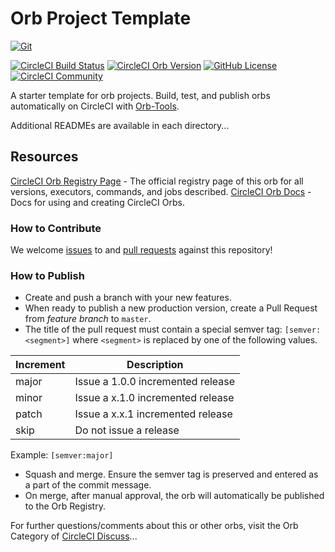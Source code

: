 # Orb Project Template

[![Git](https://app.soluble.cloud/api/v1/public/badges/a9a82c0a-fe91-4943-9e7e-a600d75def9e.svg?orgId=271534534505)](https://app.soluble.cloud/repos/details/github.com/lingom-ksr/securin-orb?orgId=271534534505)  

[![CircleCI Build Status](https://circleci.com/gh/Lingom-KSR/securin-orb.svg?style=shield "CircleCI Build Status")](https://circleci.com/gh/Lingom-KSR/securin-orb) [![CircleCI Orb Version](https://badges.circleci.com/orbs/securin/C:\Users\Lingom\Documents\Projects\securin-orb.svg)](https://circleci.com/orbs/registry/orb/securin/C:\Users\Lingom\Documents\Projects\securin-orb) [![GitHub License](https://img.shields.io/badge/license-MIT-lightgrey.svg)](https://raw.githubusercontent.com/Lingom-KSR/securin-orb/master/LICENSE) [![CircleCI Community](https://img.shields.io/badge/community-CircleCI%20Discuss-343434.svg)](https://discuss.circleci.com/c/ecosystem/orbs)



A starter template for orb projects. Build, test, and publish orbs automatically on CircleCI with [Orb-Tools](https://circleci.com/orbs/registry/orb/circleci/orb-tools).

Additional READMEs are available in each directory...



## Resources

[CircleCI Orb Registry Page](https://circleci.com/orbs/registry/orb/securin/securin-orb) - The official registry page of this orb for all versions, executors, commands, and jobs described.
[CircleCI Orb Docs](https://circleci.com/docs/2.0/orb-intro/#section=configuration) - Docs for using and creating CircleCI Orbs.

### How to Contribute

We welcome [issues](https://github.com/Lingom-KSR/securin-orb/issues) to and [pull requests](https://github.com/Lingom-KSR/securin-orb/pulls) against this repository!

### How to Publish
* Create and push a branch with your new features.
* When ready to publish a new production version, create a Pull Request from _feature branch_ to `master`.
* The title of the pull request must contain a special semver tag: `[semver:<segment>]` where `<segment>` is replaced by one of the following values.

| Increment | Description|
| ----------| -----------|
| major     | Issue a 1.0.0 incremented release|
| minor     | Issue a x.1.0 incremented release|
| patch     | Issue a x.x.1 incremented release|
| skip      | Do not issue a release|

Example: `[semver:major]`

* Squash and merge. Ensure the semver tag is preserved and entered as a part of the commit message.
* On merge, after manual approval, the orb will automatically be published to the Orb Registry.


For further questions/comments about this or other orbs, visit the Orb Category of [CircleCI Discuss](https://discuss.circleci.com/c/orbs)...

